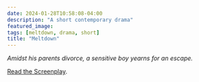 ```yaml
---
date: 2024-01-28T10:58:08-04:00
description: "A short contemporary drama"
featured_image: 
tags: [meltdown, drama, short]
title: "Meltdown"
---
```

*Amidst his parents divorce, a sensitive boy yearns for an escape.*  

[Read the Screenplay](https://drive.google.com/file/d/1_rBLa1BzGMHTtXcyaFUv4SWdiJn0jXYR/view?usp=sharing).
